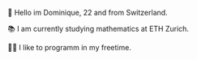 🚀 Hello im Dominique, 22 and from Switzerland.

📚 I am currently studying mathematics at ETH Zurich.

🧑‍🚀 I like to programm in my freetime.
